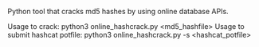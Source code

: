 Python tool that cracks md5 hashes by using online database APIs.


Usage to crack: python3 online_hashcrack.py <md5_hashfile>
Usage to submit hashcat potfile: python3 online_hashcrack.py -s <hashcat_potfile>